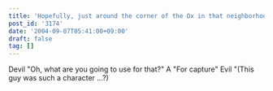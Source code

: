 ```yaml
---
title: 'Hopefully, just around the corner of the Ox in that neighborhood'
post_id: '3174'
date: '2004-09-07T05:41:00+09:00'
draft: false
tag: []
---
```


Devil "Oh, what are you going to use for that?" A "For capture" Evil "(This guy was such a character ...?)
